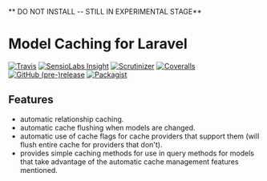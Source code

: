 ** DO NOT INSTALL -- STILL IN EXPERIMENTAL STAGE**

# Model Caching for Laravel
[![Travis](https://img.shields.io/travis/GeneaLabs/laravel-model-caching.svg)](https://travis-ci.org/GeneaLabs/laravel-model-caching)
[![SensioLabs Insight](https://img.shields.io/sensiolabs/i/fde269ac-c382-4d17-a647-c69ad6b9dd85.svg)](https://insight.sensiolabs.com/projects/fde269ac-c382-4d17-a647-c69ad6b9dd85)
[![Scrutinizer](https://img.shields.io/scrutinizer/g/GeneaLabs/laravel-model-caching.svg)](https://scrutinizer-ci.com/g/GeneaLabs/laravel-model-caching)
[![Coveralls](https://img.shields.io/coveralls/GeneaLabs/laravel-model-caching.svg)](https://coveralls.io/github/GeneaLabs/laravel-model-caching)
[![GitHub (pre-)release](https://img.shields.io/github/release/GeneaLabs/laravel-model-caching/all.svg)](https://github.com/GeneaLabs/laravel-model-caching)
[![Packagist](https://img.shields.io/packagist/dt/GeneaLabs/laravel-model-caching.svg)](https://packagist.org/packages/genealabs/laravel-model-caching)

## Features
- automatic relationship caching.
- automatic cache flushing when models are changed.
- automatic use of cache flags for cache providers that support them (will flush
  entire cache for providers that don't).
- provides simple caching methods for use in query methods for models that take
  advantage of the automatic cache management features mentioned.
